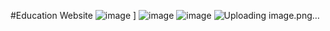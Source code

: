 #Education Website
![image](https://github.com/user-attachments/assets/038b8603-f801-4387-a246-1b3f564b5e9f)
]
![image](https://github.com/user-attachments/assets/00fb438c-9259-44a8-9af4-4098ea663e4e)
![image](https://github.com/user-attachments/assets/994d3ad8-fdbf-464a-95d0-a3a2777f8ac9)
![Uploading image.png…]()



